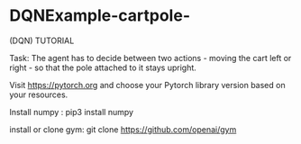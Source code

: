 # DQNExample-cartpole-

(DQN) TUTORIAL

Task:
The agent has to decide between two actions - moving the cart left or right - so that the pole attached to it stays upright.


Visit https://pytorch.org and choose your Pytorch library version based on your resources.

Install numpy :
pip3 install numpy

install or clone gym: 
git clone https://github.com/openai/gym

